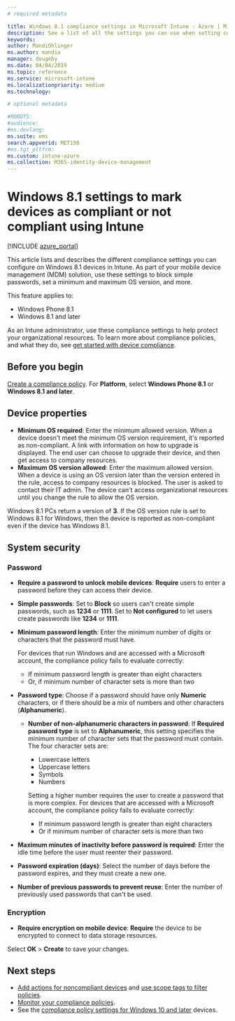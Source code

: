 ```yaml
---
# required metadata

title: Windows 8.1 compliance settings in Microsoft Intune - Azure | Microsoft Docs
description: See a list of all the settings you can use when setting compliance for your Windows 8.1 and Windows Phone 8.1 devices in Microsoft Intune. Check for compliance on the minimum and maximum operating system, set password restrictions and length, enable encryption on data storage, and more.
keywords:
author: MandiOhlinger
ms.author: mandia
manager: dougeby
ms.date: 04/04/2019
ms.topic: reference
ms.service: microsoft-intune
ms.localizationpriority: medium
ms.technology:

# optional metadata

#ROBOTS:
#audience:
#ms.devlang:
ms.suite: ems
search.appverid: MET150
#ms.tgt_pltfrm:
ms.custom: intune-azure
ms.collection: M365-identity-device-management
---
```


# Windows 8.1 settings to mark devices as compliant or not compliant using Intune

[!INCLUDE [azure_portal](./includes/azure_portal.md)]

This article lists and describes the different compliance settings you can configure on Windows 8.1 devices in Intune. As part of your mobile device management (MDM) solution, use these settings to block simple passwords, set a minimum and maximum OS version, and more.

This feature applies to:

- Windows Phone 8.1
- Windows 8.1 and later

As an Intune administrator, use these compliance settings to help protect your organizational resources. To learn more about compliance policies, and what they do, see [get started with device compliance](device-compliance-get-started.md).

## Before you begin

[Create a compliance policy](create-compliance-policy.md#create-the-policy). For **Platform**, select **Windows Phone 8.1** or **Windows 8.1 and later**.

## Device properties

- **Minimum OS required**: Enter the minimum allowed version. When a device doesn't meet the minimum OS version requirement, it's reported as non-compliant. A link with information on how to upgrade is displayed. The end user can choose to upgrade their device, and then get access to company resources.
- **Maximum OS version allowed**: Enter the maximum allowed version. When a device is using an OS version later than the version entered in the rule, access to company resources is blocked. The user is asked to contact their IT admin. The device can't access organizational resources until you change the rule to allow the OS version.

Windows 8.1 PCs return a version of **3**. If the OS version rule is set to Windows 8.1 for Windows, then the device is reported as non-compliant even if the device has Windows 8.1.

## System security

### Password

- **Require a password to unlock mobile devices**: **Require** users to enter a password before they can access their device.
- **Simple passwords**: Set to **Block** so users can't create simple passwords, such as **1234** or **1111**. Set to **Not configured** to let users create passwords like **1234** or **1111**.
- **Minimum password length**: Enter the minimum number of digits or characters that the password must have.

  For devices that run Windows and are accessed with a Microsoft account, the compliance policy fails to evaluate correctly:
  - If minimum password length is greater than eight characters
  - Or, if minimum number of character sets is more than two

- **Password type**: Choose if a password should have only **Numeric** characters, or if there should be a mix of numbers and other characters (**Alphanumeric**).
  
  - **Number of non-alphanumeric characters in password**: If **Required password type** is set to **Alphanumeric**, this setting specifies the minimum number of character sets that the password must contain. The four character sets are:
    - Lowercase letters
    - Uppercase letters
    - Symbols
    - Numbers

    Setting a higher number requires the user to create a password that is more complex. For devices that are accessed with a Microsoft account, the compliance policy fails to evaluate correctly:

    - If minimum password length is greater than eight characters
    - Or if minimum number of character sets is more than two

- **Maximum minutes of inactivity before password is required**: Enter the idle time before the user must reenter their password.
- **Password expiration (days)**: Select the number of days before the password expires, and they must create a new one.
- **Number of previous passwords to prevent reuse**: Enter the number of previously used passwords that can't be used.

### Encryption

- **Require encryption on mobile device**: **Require** the device to be encrypted to connect to data storage resources.

Select **OK** > **Create** to save your changes.

## Next steps

- [Add actions for noncompliant devices](actions-for-noncompliance.md) and [use scope tags to filter policies](scope-tags.md).
- [Monitor your compliance policies](compliance-policy-monitor.md).
- See the [compliance policy settings for Windows 10 and later](compliance-policy-create-windows.md) devices.
